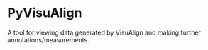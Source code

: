 # PyVisuAlign

A tool for viewing data generated by VisuAlign and making further annotations/measurements.
